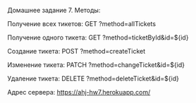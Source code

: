 Домашнее задание 7. Методы:

Получение всех тикетов:
GET ?method=allTickets

Получение одного тикета:
GET ?method=ticketById&id=${id}

Создание тикета:
POST ?method=createTicket

Изменение тикета:
PATCH ?method=changeTicket&id=${id}

Удаление тикета:
DELETE ?method=deleteTicket&id=${id}

Адрес сервера:
https://ahj-hw7.herokuapp.com/